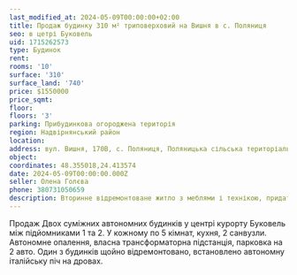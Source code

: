 ```yaml
---
last_modified_at: 2024-05-09T00:00:00+02:00
title: Продаж будинку 310 м² триповерховий на Вишня в с. Поляниця
seo: в цетрі Буковель
uid: 1715262573
type: Будинок
rent:
rooms: '10'
surface: '310'
surface_land: '740'
price: $1550000
price_sqmt:
floor:
floors: '3'
parking: Прибудинкова огороджена територія
region: Надвірнянський район
location:
address: вул. Вишня, 170В, с. Поляниця, Поляницька сільська територіальна громада
object:
coordinates: 48.355018,24.413574
date: 2024-05-09T00:00:00.000Z
seller: Олена Голєва
phone: 380731050659
description: Вторинне відремонтоване житло з меблями і технікою, придатне і готове для проживання
---
```


Продаж Двох суміжних автономних будинків у центрі курорту Буковель між підйомниками 1 та 2. У кожному по 5 кімнат, кухня, 2 санвузли. Автономне опалення, власна трансформаторна підстанція, парковка на 2 авто. Один з будинків щойно відремонтовано, встановлено автономну італійську піч на дровах.
